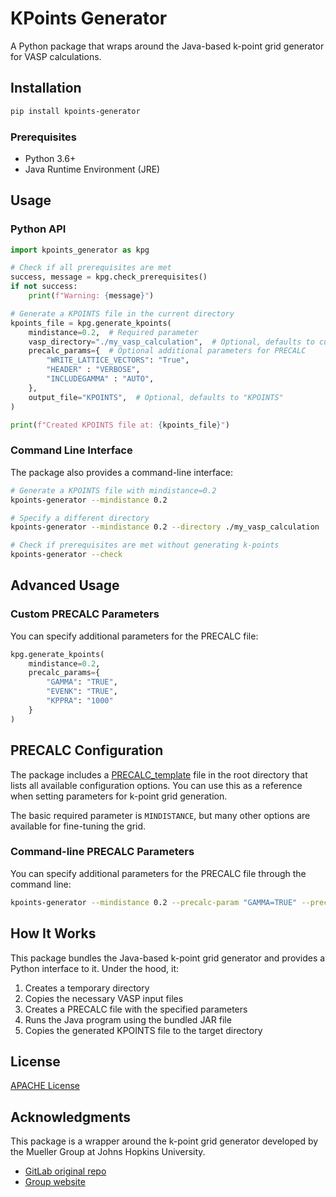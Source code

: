 # KPoints Generator

A Python package that wraps around the Java-based k-point grid generator for VASP calculations.

## Installation

```bash
pip install kpoints-generator
```

### Prerequisites

- Python 3.6+
- Java Runtime Environment (JRE)

## Usage

### Python API

```python
import kpoints_generator as kpg

# Check if all prerequisites are met
success, message = kpg.check_prerequisites()
if not success:
    print(f"Warning: {message}")

# Generate a KPOINTS file in the current directory
kpoints_file = kpg.generate_kpoints(
    mindistance=0.2,  # Required parameter
    vasp_directory="./my_vasp_calculation",  # Optional, defaults to current dir
    precalc_params={  # Optional additional parameters for PRECALC
        "WRITE_LATTICE_VECTORS": "True",
        "HEADER" : "VERBOSE",
        "INCLUDEGAMMA" : "AUTO",
    },
    output_file="KPOINTS",  # Optional, defaults to "KPOINTS"
)

print(f"Created KPOINTS file at: {kpoints_file}")
```

### Command Line Interface

The package also provides a command-line interface:

```bash
# Generate a KPOINTS file with mindistance=0.2
kpoints-generator --mindistance 0.2

# Specify a different directory
kpoints-generator --mindistance 0.2 --directory ./my_vasp_calculation

# Check if prerequisites are met without generating k-points
kpoints-generator --check
```

## Advanced Usage

### Custom PRECALC Parameters

You can specify additional parameters for the PRECALC file:

```python
kpg.generate_kpoints(
    mindistance=0.2,
    precalc_params={
        "GAMMA": "TRUE",
        "EVENK": "TRUE",
        "KPPRA": "1000"
    }
)
```

## PRECALC Configuration

The package includes a [PRECALC_template](PRECALC_template) file in the root directory that lists all available configuration options. You can use this as a reference when setting parameters for k-point grid generation.

The basic required parameter is `MINDISTANCE`, but many other options are available for fine-tuning the grid.

### Command-line PRECALC Parameters

You can specify additional parameters for the PRECALC file through the command line:

```bash
kpoints-generator --mindistance 0.2 --precalc-param "GAMMA=TRUE" --precalc-param "EVENK=TRUE"
```

## How It Works

This package bundles the Java-based k-point grid generator and provides a Python interface to it. Under the hood, it:

1. Creates a temporary directory
2. Copies the necessary VASP input files
3. Creates a PRECALC file with the specified parameters
4. Runs the Java program using the bundled JAR file
5. Copies the generated KPOINTS file to the target directory

## License

[APACHE License](LICENSE-APACHE)

## Acknowledgments

This package is a wrapper around the k-point grid generator developed by the Mueller Group at Johns Hopkins University.

- [GitLab original repo](https://gitlab.com/muellergroup/k-pointGridGenerator)
- [Group website](https://muellergroup.jhu.edu/K-Points.html)
